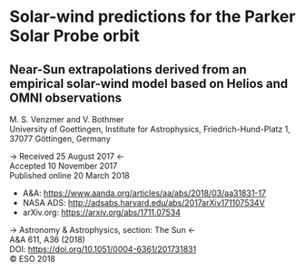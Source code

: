 # Solar-wind predictions for the Parker Solar Probe orbit
## Near-Sun extrapolations derived from an empirical solar-wind model based on Helios and OMNI observations
M. S. Venzmer and V. Bothmer  
University of Goettingen, Institute for Astrophysics, Friedrich-Hund-Platz 1, 37077 Göttingen, Germany

-> Received 25 August 2017 <-  
Accepted 10 November 2017  
Published online 20 March 2018

- A&A: https://www.aanda.org/articles/aa/abs/2018/03/aa31831-17
- NASA ADS: http://adsabs.harvard.edu/abs/2017arXiv171107534V
- arXiv.org: https://arxiv.org/abs/1711.07534

-> Astronomy & Astrophysics, section: The Sun <-  
A&A 611, A36 (2018)  
DOI: https://doi.org/10.1051/0004-6361/201731831  
© ESO 2018
